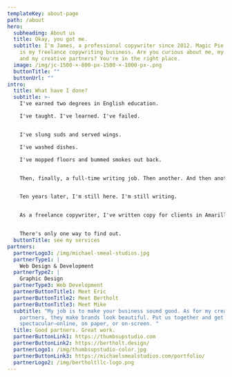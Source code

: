 ```yaml
---
templateKey: about-page
path: /about
hero:
  subheading: About us
  title: Okay, you got me.
  subtitle: I'm James, a professional copywriter since 2012. Magic Pie Copywriting
    is my freelance copywriting business. Are you curious about me, my clients,
    and my creative partners? You're in the right place.
  image: /img/jc-1500-×-800-px-1500-×-1000-px-.png
  buttonTitle: ""
  buttonUrl: ""
intro:
  title: What have I done?
  subtitle: >-
    I've earned two degrees in English education. 

    I've taught. I've learned. I've failed.


    I've slung suds and served wings. 

    I've washed dishes. 

    I've mopped floors and bummed smokes out back.


    Then, finally, a full-time writing job. Then another. And then another.


    Ten years later, I'm still here. I'm still writing.


    As a freelance copywriter, I've written copy for clients in Amarillo, Buffalo, and Chicago. B2B. Websites. B2C. Videos. All sorts of stuff. I love it. Will you?


    There's only one way to find out.
  buttonTitle: see my services
partners:
  partnerLogo3: /img/michael-smeal-studios.jpg
  partnerType1: |
    Web Design & Development
  partnerType2: |
    Graphic Design
  partnerType3: Web Development
  partnerButtonTitle1: Meet Eric
  partnerButtonTitle2: Meet Bertholt
  partnerButtonTitle3: Meet Mike
  subtitle: "My job is to make your business sound good. As for my creative
    partners, they make brands look beautiful. Put us together and get something
    spectacular—online, on paper, or on-screen. "
  title: Good partners. Great work.
  partnerButtonLink1: https://thumbsupstudio.com
  partnerButtonLink2: https://bertholt.design/
  partnerLogo1: /img/thumbsupstudio-color.jpg
  partnerButtonLink3: https://michaelsmealstudios.com/portfolio/
  partnerLogo2: /img/bertholtllc-logo.png
---
```

